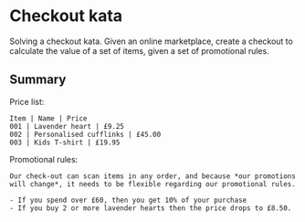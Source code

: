 # Checkout kata

Solving a checkout kata. Given an online marketplace, create a checkout to calculate the value of a set of items, given a set of promotional rules.

## Summary

Price list:
```
Item | Name | Price
001 | Lavender heart | £9.25
002 | Personalised cufflinks | £45.00
003 | Kids T-shirt | £19.95
```

Promotional rules:
```
Our check-out can scan items in any order, and because *our promotions will change*, it needs to be flexible regarding our promotional rules.

- If you spend over £60, then you get 10% of your purchase
- If you buy 2 or more lavender hearts then the price drops to £8.50.
```
